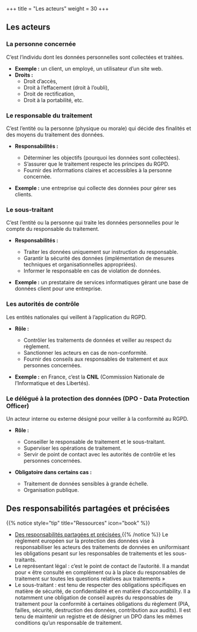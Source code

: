 +++
title = "Les acteurs"
weight = 30
+++

## Les acteurs

### La personne concernée
C’est l’individu dont les données personnelles sont collectées et traitées.

- **Exemple :** un client, un employé, un utilisateur d’un site web.
- **Droits :**
  - Droit d’accès,
  - Droit à l’effacement (droit à l’oubli),
  - Droit de rectification,
  - Droit à la portabilité, etc.


### Le responsable du traitement
C’est l’entité ou la personne (physique ou morale) qui décide des finalités et des moyens du traitement des données.

- **Responsabilités :**
  - Déterminer les objectifs (pourquoi les données sont collectées).
  - S’assurer que le traitement respecte les principes du RGPD.
  - Fournir des informations claires et accessibles à la personne concernée.

- **Exemple :** une entreprise qui collecte des données pour gérer ses clients.


### Le sous-traitant
C’est l’entité ou la personne qui traite les données personnelles pour le compte du responsable du traitement.

- **Responsabilités :**
  - Traiter les données uniquement sur instruction du responsable.
  - Garantir la sécurité des données (implémentation de mesures techniques et organisationnelles appropriées).
  - Informer le responsable en cas de violation de données.

- **Exemple :** un prestataire de services informatiques gérant une base de données client pour une entreprise.


### Les autorités de contrôle
Les entités nationales qui veillent à l’application du RGPD.

- **Rôle :**
  - Contrôler les traitements de données et veiller au respect du règlement.
  - Sanctionner les acteurs en cas de non-conformité.
  - Fournir des conseils aux responsables de traitement et aux personnes concernées.

- **Exemple :** en France, c’est la **CNIL** (Commission Nationale de l’Informatique et des Libertés).


### Le délégué à la protection des données (DPO - Data Protection Officer)
Un acteur interne ou externe désigné pour veiller à la conformité au RGPD.

- **Rôle :**
  - Conseiller le responsable de traitement et le sous-traitant.
  - Superviser les opérations de traitement.
  - Servir de point de contact avec les autorités de contrôle et les personnes concernées.

- **Obligatoire dans certains cas :**
  - Traitement de données sensibles à grande échelle.
  - Organisation publique.


##  Des responsabilités partagées et précisées
{{% notice style="tip" title="Ressources" icon="book" %}}
- [ Des responsabilités partagées et précisées ](https://www.cnil.fr/fr/comprendre-le-rgpd/reglement-general-sur-la-protection-des-donnees-ce-qui-change-pour-les-professionnels)
{{% /notice %}}
Le règlement européen sur la protection des données vise à responsabiliser les acteurs des traitements de données en uniformisant les obligations pesant sur les responsables de traitements et les sous-traitants.
- Le représentant légal : c’est le point de contact de l’autorité. Il a mandat pour « être consulté en complément ou à la place du responsables de traitement sur toutes les questions relatives aux traitements »
- Le sous-traitant :  est tenu de respecter des obligations spécifiques en matière de sécurité, de confidentialité et en matière d’accountability. Il a notamment une obligation de conseil auprès du responsables de traitement pour la conformité à certaines obligations du règlement (PIA, failles, sécurité, destruction des données, contribution aux audits). Il est tenu de maintenir un registre et de désigner un DPO dans les mêmes conditions qu’un responsable de traitement.